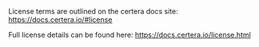 License terms are outlined on the certera docs site: https://docs.certera.io/#license

Full license details can be found here: https://docs.certera.io/license.html
